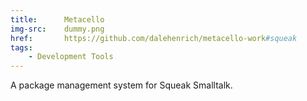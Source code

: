 ```yaml
---
title:      Metacello
img-src:    dummy.png
href:       https://github.com/dalehenrich/metacello-work#squeak
tags:
    - Development Tools
---
```

A package management system for Squeak Smalltalk.